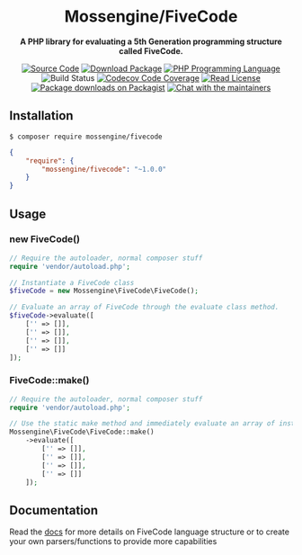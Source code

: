 <h1 align="center">Mossengine/FiveCode</h1>

<p align="center">
    <strong>A PHP library for evaluating a 5th Generation programming structure called FiveCode.</strong>
</p>

<p align="center">
    <a href="https://github.com/mossengine/fivecode"><img src="https://img.shields.io/badge/source-mossengine/fivecode-blue.svg?style=flat-square" alt="Source Code"></a>
    <a href="https://packagist.org/packages/mossengine/fivecode"><img src="https://img.shields.io/packagist/v/mossengine/fivecode.svg?style=flat-square&label=release" alt="Download Package"></a>
    <a href="https://php.net"><img src="https://img.shields.io/packagist/php-v/mossengine/fivecode.svg?style=flat-square&colorB=%238892BF" alt="PHP Programming Language"></a>
    <img src="https://img.shields.io/circleci/build/github/Mossengine/FiveCode/master?label=CI&logo=travis&style=flat-square" alt="Build Status">
    <a href="https://codecov.io/github/mossengine/fivecode"><img src="https://img.shields.io/codecov/c/gh/mossengine/fivecode/master?label=codecov&logo=codecov&style=flat-square" alt="Codecov Code Coverage"></a>
    <a href="https://github.com/mossengine/fivecode/blob/master/LICENSE"><img src="https://img.shields.io/packagist/l/mossengine/fivecode.svg?style=flat-square&colorB=darkcyan" alt="Read License"></a>
    <a href="https://packagist.org/packages/mossengine/fivecode/stats"><img src="https://img.shields.io/packagist/dt/mossengine/fivecode.svg?style=flat-square&colorB=darkmagenta" alt="Package downloads on Packagist"></a>
    <a href="https://phpc.chat/channel/brenmoss"><img src="https://img.shields.io/badge/phpc.chat-%23brenmoss-darkslateblue?style=flat-square" alt="Chat with the maintainers"></a>
</p>


## Installation

```
$ composer require mossengine/fivecode
```

```json
{
    "require": {
        "mossengine/fivecode": "~1.0.0"
    }
}
```

## Usage

### new FiveCode()
```php
// Require the autoloader, normal composer stuff
require 'vendor/autoload.php';

// Instantiate a FiveCode class
$fiveCode = new Mossengine\FiveCode\FiveCode();

// Evaluate an array of FiveCode through the evaluate class method.
$fiveCode->evaluate([
    ['' => []],
    ['' => []],
    ['' => []],
    ['' => []]
]);
```

### FiveCode::make()
```php
// Require the autoloader, normal composer stuff
require 'vendor/autoload.php';

// Use the static make method and immediately evaluate an array of instructions
Mossengine\FiveCode\FiveCode::make()
    ->evaluate([
        ['' => []],
        ['' => []],
        ['' => []],
        ['' => []]
    ]);
```

## Documentation
Read the <a href="/docs/index.md">docs</a> for more details on FiveCode language structure or to create your own parsers/functions to provide more capabilities
